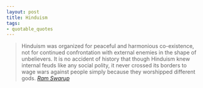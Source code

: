 ```yaml
---
layout: post
title: Hinduism
tags:
- quotable_quotes
---
```


> Hinduism was organized for peaceful and harmonious co-existence, not for continued confrontation with external enemies in the shape of unbelievers. It is no accident of history that though Hinduism knew internal feuds like any social polity, it never crossed its borders to wage wars against people simply because they worshipped different gods.
> <cite>[Ram Swarup][1]</cite>

[1]:https://en.wikipedia.org/wiki/Ram_Swarup
